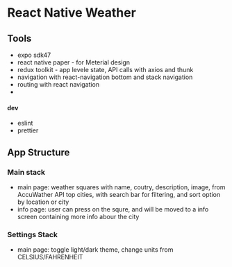 # React Native Weather

## Tools
- expo sdk47
- react native paper - for Meterial design
- redux toolkit - app levele state, API calls with axios and thunk
- navigation with react-navigation bottom and stack navigation
- routing with react navigation
- 
#### dev
- eslint
- prettier

## App Structure
### Main stack
- main page: weather squares with name, coutry, description, image, from AccuWather API top cities, with search bar for filtering, and sort option by location or city
- info page: user can press on the squre, and will be moved to a info screen containing more info abour the city
### Settings Stack
- main page: toggle light/dark theme, change units from CELSIUS/FAHRENHEIT
